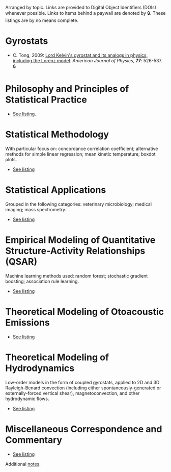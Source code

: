Arranged by topic.  Links are provided to Digital Object Identifiers (DOIs) whenever possible.  Links to items behind a paywall are denoted by :lock:.  These listings are by no means complete.  

# Gyrostats

- C. Tong, 2009:  [Lord Kelvin's gyrostat and its analogs in physics, including the Lorenz model](https://doi.org/10.1119/1.3095813).  *American Journal of Physics*, **77**: 526-537.  :lock:


# Philosophy and Principles of Statistical Practice

- [See listing](statprinciples.md).

# Statistical Methodology

With particular focus on:  concordance correlation coefficient; alternative methods for simple linear regression; mean kinetic temperature; boxdot plots.

- [See listing](statmethods.md)

# Statistical Applications

Grouped in the following categories:  veterinary microbiology; medical imaging; mass spectrometry.

- [See listing](appliedstat.md)

# Empirical Modeling of Quantitative Structure-Activity Relationships (QSAR)

Machine learning methods used:  random forest; stochastic gradient boosting; association rule learning.

- [See listing](qsar.md)

# Theoretical Modeling of Otoacoustic Emissions

- [See listing](oae.md)

# Theoretical Modeling of Hydrodynamics

Low-order models in the form of coupled gyrostats, applied to 2D and 3D Rayleigh-Benard convection (including either spontaneously-generated or externally-forced vertical shear), magnetoconvection, and other hydrodynamic flows.

- [See listing](lom.md)

# Miscellaneous Correspondence and Commentary

- [See listing](misc.md)

Additional [notes](notes.md).
